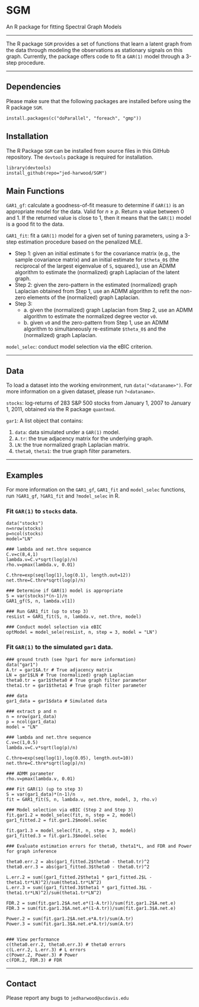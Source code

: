 # SGM
An R package for fitting Spectral Graph Models

*** 
The R package `SGM` provides a set of functions that learn a latent graph from the data through modeling the observations as stationary signals on this graph.  Currently, the package offers code to fit a `GAR(1)` model through a 3-step procedure.

*** 

## Dependencies 
Please make sure that the following packages are installed before using the R package `SGM`. 

```
install.packages(c("doParallel", "foreach", "gmp"))
```

## Installation
The R Package `SGM` can be installed from source files in this GitHub repository.  The `devtools` package is required for installation.  
```
library(devtools)
install_github(repo="jed-harwood/SGM")
```

## Main Functions

`GAR1_gf`: calculate a goodness-of-fit measure to determine if `GAR(1)` is an appropriate model for the data. Valid for $n \geq p$.  Return a value between $0$ and $1$. If the returned value is close to $1$, then it means that the `GAR(1)` model is a good fit to the data.

`GAR1_fit`: fit a `GAR(1)` model for a given set of tuning parameters, using a 3-step estimation procedure based on the penalized MLE.  
* Step 1: given an initial estimate `S` for the covariance matrix (e.g., the sample covariance matrix) and an initial estimate for `$theta_0$` (the reciprocal of the largest eigenvalue of `S`, squared.), use an ADMM algorithm to estimate the (normalized) graph Laplacian of the latent graph.  
* Step 2: given the zero-pattern in the estimated (normalized) graph Laplacian obtained from Step 1, use an ADMM algorithm to refit the non-zero elements of the (normalized) graph Laplacian.
* Step 3:
    * a. given the (normalized) graph Laplacian from Step 2, use an ADMM algorithm to estimate the normalized degree vector `v0`.
    * b. given `v0` and the zero-pattern from Step 1, use an ADMM algorithm to simultaneously re-estimate `$theta_0$` and the (normalized) graph Laplacian.

`model_selec`: conduct model selection via the eBIC criterion.

***

## Data
To load a dataset into the working environment, run `data("<dataname>")`.  For more information on a given dataset, please run `?<dataname>`.  

`stocks`: log-returns of $283$ S&P 500 stocks from January 1, 2007 to January 1, 2011, obtained via the R package `quantmod`. 

`gar1`:  A list object that contains:
1. `data`: data simulated under a `GAR(1)` model.
2. `A.tr`: the true adjacency matrix for the underlying graph.
3. `LN`: the true normalized graph Laplacian matrix.
4. `theta0`, `theta1`: the true graph filter parameters.  

*** 

## Examples

For more information on the `GAR1_gf`, `GAR1_fit` and `model_selec` functions, run `?GAR1_gf`, `?GAR1_fit` and `?model_selec` in R.  

### Fit `GAR(1)` to `stocks` data.
```
data("stocks")
n=nrow(stocks)
p=ncol(stocks)
model="LN"

### lambda and net.thre sequence
C.v=c(8,4,1)
lambda.v=C.v*sqrt(log(p)/n) 
rho.v=pmax(lambda.v, 0.01)

C.thre=exp(seq(log(1),log(0.1), length.out=12))
net.thre=C.thre*sqrt(log(p)/n)

### Determine if GAR(1) model is appropriate
S = var(stocks)*(n-1)/n
GAR1_gf(S, n, lambda.v[1])

### Run GAR1_fit (up to step 3)
resList = GAR1_fit(S, n, lambda.v, net.thre, model)

### Conduct model selection via eBIC
optModel = model_sele(resList, n, step = 3, model = "LN")
```


### Fit `GAR(1)` to the simulated `gar1` data. 
```
### ground truth (see ?gar1 for more information)
data("gar1")
A.tr = gar1$A.tr # True adjacency matrix
LN = gar1$LN # True (normalized) graph Laplacian
theta0.tr = gar1$theta0 # True graph filter parameter
theta1.tr = gar1$theta1 # True graph filter parameter

### data 
gar1_data = gar1$data # Simulated data

### extract p and n
n = nrow(gar1_data)
p = ncol(gar1_data)
model = "LN"

### lambda and net.thre sequence
C.v=c(1,0.5)  
lambda.v=C.v*sqrt(log(p)/n)

C.thre=exp(seq(log(1),log(0.05), length.out=10))
net.thre=C.thre*sqrt(log(p)/n)

### ADMM parameter 
rho.v=pmax(lambda.v, 0.01)

### Fit GAR(1) (up to step 3)
S = var(gar1_data)*(n-1)/n
fit = GAR1_fit(S, n, lambda.v, net.thre, model, 3, rho.v)

### Model selection via eBIC (Step 2 and Step 3)
fit.gar1.2 = model_selec(fit, n, step = 2, model)
gar1_fitted.2 = fit.gar1.2$model.selec

fit.gar1.3 = model_selec(fit, n, step = 3, model)
gar1_fitted.3 = fit.gar1.3$model.selec

### Evaluate estimation errors for theta0, theta1*L, and FDR and Power for graph inference 

theta0.err.2 = abs(gar1_fitted.2$theta0 - theta0.tr)^2
theta0.err.3 = abs(gar1_fitted.3$theta0 - theta0.tr)^2

L.err.2 = sum((gar1_fitted.2$theta1 * gar1_fitted.2$L - theta1.tr*LN)^2)/sum(theta1.tr*LN^2)
L.err.3 = sum((gar1_fitted.3$theta1 * gar1_fitted.3$L - theta1.tr*LN)^2)/sum(theta1.tr*LN^2)

FDR.2 = sum(fit.gar1.2$A.net.e*(1-A.tr))/sum(fit.gar1.2$A.net.e)
FDR.3 = sum(fit.gar1.3$A.net.e*(1-A.tr))/sum(fit.gar1.3$A.net.e)

Power.2 = sum(fit.gar1.2$A.net.e*A.tr)/sum(A.tr)
Power.3 = sum(fit.gar1.3$A.net.e*A.tr)/sum(A.tr)


### View performance
c(theta0.err.2, theta0.err.3) # theta0 errors
c(L.err.2, L.err.3) # L errors
c(Power.2, Power.3) # Power
c(FDR.2, FDR.3) # FDR 
```

***

## Contact
Please report any bugs to `jedharwood@ucdavis.edu`
